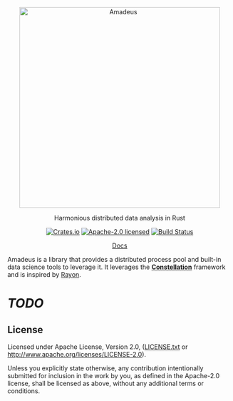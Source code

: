<p align="center">
	<img alt="Amadeus" src="https://raw.githubusercontent.com/alecmocatta/amadeus/master/logo.svg?sanitize=true" width="450" />
</p>

<p align="center">
	Harmonious distributed data analysis in Rust
</p>

<p align="center">
	<a href="https://crates.io/crates/amadeus"><img src="https://img.shields.io/crates/v/amadeus.svg?maxAge=86400" alt="Crates.io" /></a>
	<a href="LICENSE.txt"><img src="https://img.shields.io/crates/l/amadeus.svg?maxAge=2592000" alt="Apache-2.0 licensed" /></a>
	<a href="https://dev.azure.com/alecmocatta/amadeus/_build/latest?branchName=master"><img src="https://dev.azure.com/alecmocatta/amadeus/_apis/build/status/tests?branchName=master" alt="Build Status" /></a>
</p>

<p align="center">
	<a href="https://docs.rs/amadeus/0.1.1">Docs</a>
</p>


Amadeus is a library that provides a distributed process pool and built-in data science tools to leverage it. It leverages the [**Constellation**](https://github.com/alecmocatta/constellation) framework and is inspired by [Rayon](https://github.com/rayon-rs/rayon).

# ***TODO***

## License
Licensed under Apache License, Version 2.0, ([LICENSE.txt](LICENSE.txt) or
http://www.apache.org/licenses/LICENSE-2.0).

Unless you explicitly state otherwise, any contribution intentionally submitted
for inclusion in the work by you, as defined in the Apache-2.0 license, shall be
licensed as above, without any additional terms or conditions.

